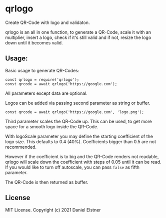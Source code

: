 # qrlogo

Create QR-Code with logo and validaton.

qrlogo is an all in one function, to generate a QR-Code,
scale it with an multiplier, insert a logo, check if it's
still valid and if not, resize the logo down until it
becomes valid.
<!-- 
## Installation
To install qrlogo and all of its dependencies run:
```
npm install --save qrlogo
``` -->
## Usage:
Basic usage to generate QR-Codes:
```
const qrlogo = require('qrlogo');
const qrcode = await qrlogo('https://google.com');
```

All parameters except data are optional.

Logos can be added via passing second parameter
as string or buffer.
```
const qrcode = await qrlogo('https://google.com', 'logo.png');
```

Third parameter scales the QR-Code up. This can be used,
to get more space for a smooth logo inside the QR-Code.

With logoScale parameter you may define the starting
coefficient of the logo size. This defaults to 0.4 (40%).
Coefficients bigger than 0.5 are not recommended.

However if the coefficient is to big and the QR-Code
renders not readable, qrlogo will scale down the
coefficient with steps of 0.05 until it can be read.
If you would like to turn off autoscale, you can pass
`false` as fifth parameter.

The QR-Code is then returned as buffer.

## License
MIT License. Copyright (c) 2021 Daniel Elstner